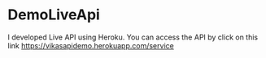 # DemoLiveApi
I developed Live API using Heroku. 
You can access the API by click on this link https://vikasapidemo.herokuapp.com/service
